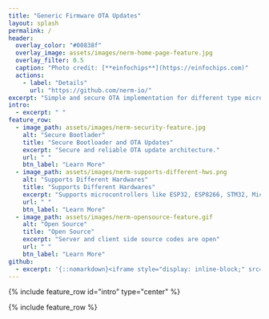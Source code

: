 ```yaml
---
title: "Generic Firmware OTA Updates"
layout: splash
permalink: /
header:
  overlay_color: "#00838f"
  overlay_image: assets/images/nerm-home-page-feature.jpg
  overlay_filter: 0.5
  caption: "Photo credit: [**einfochips**](https://einfochips.com)"
  actions:
    - label: "Details"
      url: "https://github.com/nerm-io/"
excerpt: "Simple and secure OTA implementation for different type microcontrollers and communication modules. IoT firmware OTA software upgrades made easy." 
intro:
  - excerpt: " "
feature_row:
  - image_path: assets/images/nerm-security-feature.jpg
    alt: "Secure Bootlader"
    title: "Secure Bootloader and OTA Updates"
    excerpt: "Secure and reliable OTA update architecture."
    url: " "
    btn_label: "Learn More"
  - image_path: assets/images/nerm-supports-different-hws.png
    alt: "Supports Different Hardwares"
    title: "Supports Different Hardwares"
    excerpt: "Supports microcontrollers like ESP32, ESP8266, STM32, Microchip, Atmel and nRF52 and different connection solutions such as Ethernet, Wifi, GSM Modules, Bluetooth and LORA"
    url: " "
    btn_label: "Learn More"
  - image_path: assets/images/nerm-opensource-feature.gif
    alt: "Open Source"
    title: "Open Source"
    excerpt: "Server and client side source codes are open"
    url: " "
    btn_label: "Learn More"
github:
  - excerpt: '{::nomarkdown}<iframe style="display: inline-block;" src="https://ghbtns.com/github-btn.html?user=mmistakes&repo=minimal-mistakes&type=star&count=true&size=large" frameborder="0" scrolling="0" width="160px" height="30px"></iframe> <iframe style="display: inline-block;" src="https://ghbtns.com/github-btn.html?user=mmistakes&repo=minimal-mistakes&type=fork&count=true&size=large" frameborder="0" scrolling="0" width="158px" height="30px"></iframe>{:/nomarkdown}'
---
```


{% include feature_row id="intro" type="center" %}

{% include feature_row %}
